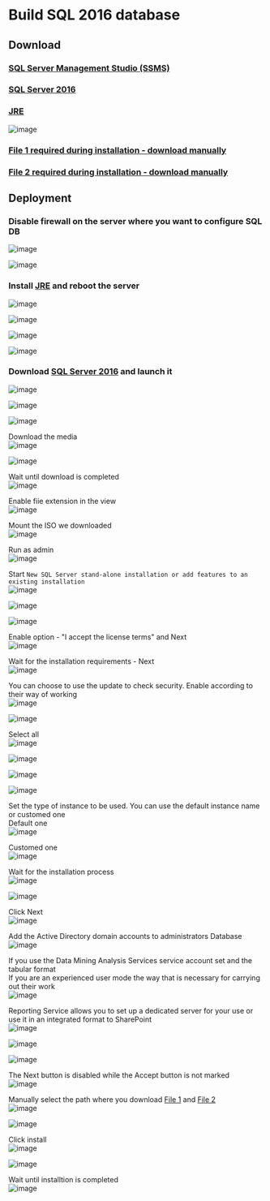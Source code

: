 # Build SQL 2016 database

## Download
### [SQL Server Management Studio (SSMS)](https://learn.microsoft.com/en-us/sql/ssms/download-sql-server-management-studio-ssms?view=sql-server-ver15#download-ssms)
### [SQL Server 2016](https://info.microsoft.com/ww-landing-sql-server-2016.html?culture=en-us&country=us)
### [JRE](https://www.oracle.com/java/technologies/downloads/#jre8-windows)
![image](https://github.com/guguji666666/GJS-ADRMS/assets/96930989/0d86177c-33fe-4c53-9fa3-612cc0db6e80) <br>
### [File 1 required during installation - download manually](https://go.microsoft.com/fwlink/?Linkld=836819&lcid=1033)
### [File 2 required during installation - download manually](https://go.microsoft.com/fwlink/?Linkld=850317&lcid=1033)

## Deployment
### Disable firewall on the server where you want to configure SQL DB
![image](https://github.com/guguji666666/GJS-ADRMS/assets/96930989/04c0cca1-2511-4926-bf53-98faff304160)

![image](https://github.com/guguji666666/GJS-ADRMS/assets/96930989/7f16f01f-51cc-4d72-9474-ceae35a8f4df)

### Install [JRE](https://www.oracle.com/java/technologies/downloads/#jre8-windows) and reboot the server
![image](https://github.com/guguji666666/GJS-ADRMS/assets/96930989/0d86177c-33fe-4c53-9fa3-612cc0db6e80)

![image](https://github.com/guguji666666/GJS-ADRMS/assets/96930989/fb597d65-ae2d-41e8-b1fa-e4341d14541c)

![image](https://github.com/guguji666666/GJS-ADRMS/assets/96930989/a9ce7b59-04af-42d1-a39f-f8937610d4a4)

![image](https://github.com/guguji666666/GJS-ADRMS/assets/96930989/b35474a9-ce7e-4434-9731-f420375dfab4)

### Download [SQL Server 2016](https://info.microsoft.com/ww-landing-sql-server-2016.html?culture=en-us&country=us) and launch it
![image](https://github.com/guguji666666/GJS-ADRMS/assets/96930989/f52dc269-94b1-4dc9-b173-da8b0cc07643)

![image](https://github.com/guguji666666/GJS-ADRMS/assets/96930989/53f0073c-b3b6-4988-8e8b-2352193c77c7)

![image](https://github.com/guguji666666/GJS-ADRMS/assets/96930989/df595c93-aecc-4f9a-8738-0cf1df3e87c5)

Download the media <br>
![image](https://github.com/guguji666666/GJS-ADRMS/assets/96930989/5ba064a2-7e94-4b6d-8154-12e1be7fae07)

![image](https://github.com/guguji666666/GJS-ADRMS/assets/96930989/d4849da1-8c58-44aa-80be-1e9dc80fb21c)

Wait until download is completed <br>
![image](https://github.com/guguji666666/GJS-ADRMS/assets/96930989/5412da19-6999-477c-960a-690564cdd83c)

Enable fiie extension in the view <br>
![image](https://github.com/guguji666666/GJS-ADRMS/assets/96930989/ad849932-6d85-4d51-a784-457613fc68c1)

Mount the ISO we downloaded <br>
![image](https://github.com/guguji666666/GJS-ADRMS/assets/96930989/735ed58e-3b11-4298-8224-6fe120502974)

Run as admin <br>
![image](https://github.com/guguji666666/GJS-ADRMS/assets/96930989/b665228c-37fe-4917-be90-a53dcbc34cd1)

Start `New SQL Server stand-alone installation or add features to an existing installation` <br>
![image](https://github.com/guguji666666/GJS-ADRMS/assets/96930989/07d36227-2054-4179-a776-c06e5fef9de6)

![image](https://github.com/guguji666666/GJS-ADRMS/assets/96930989/e3cafe49-8b94-42d8-a634-e17f42b25914)

![image](https://github.com/guguji666666/GJS-ADRMS/assets/96930989/78d78996-5a77-4bdb-965e-710fb0d0ed67)

Enable option - "I accept the license terms" and Next <br>
![image](https://github.com/guguji666666/GJS-ADRMS/assets/96930989/373149f4-fafd-4da4-80a7-7f3df717fbd0)

Wait for the installation requirements - Next <br>
![image](https://github.com/guguji666666/GJS-ADRMS/assets/96930989/b497a20f-55cc-4323-b13d-65adddd2f77d)

You can choose to use the update to check security. Enable according to their way of working <br>
![image](https://github.com/guguji666666/GJS-ADRMS/assets/96930989/9b8e7e88-4837-4b61-ac7b-ad19b3bfe9b0)

![image](https://github.com/guguji666666/GJS-ADRMS/assets/96930989/8be743e5-68fb-4d9b-9726-a06c2fb3c20b)

Select all <br>
![image](https://github.com/guguji666666/GJS-ADRMS/assets/96930989/d547ee1f-f27d-419c-98f6-a6982889e397)

![image](https://github.com/guguji666666/GJS-ADRMS/assets/96930989/6e83d7f0-86a9-4357-b987-8ba13d5e12b2)

![image](https://github.com/guguji666666/GJS-ADRMS/assets/96930989/a3aa5884-5abf-4053-afa9-6e826222ec18)

![image](https://github.com/guguji666666/GJS-ADRMS/assets/96930989/4717d9a1-a381-4b91-9a8f-5d3c2edd81e2)

Set the type of instance to be used. You can use the default instance name or customed one <br>
Default one <br>
![image](https://github.com/guguji666666/GJS-ADRMS/assets/96930989/19fffb07-c831-4a25-90a2-c9aaa090c7ac)

Customed one <br>
![image](https://github.com/guguji666666/GJS-ADRMS/assets/96930989/58b01067-690d-45ff-a860-47d943483a9e)

Wait for the installation process <br>
![image](https://github.com/guguji666666/GJS-ADRMS/assets/96930989/f206a95d-f298-4233-b267-fbae1fa24e76)

![image](https://github.com/guguji666666/GJS-ADRMS/assets/96930989/5f0306a5-0bc8-4d53-ae2f-3d3d70253b84)

Click Next <br>
![image](https://github.com/guguji666666/GJS-ADRMS/assets/96930989/918bfc93-8df0-4e91-b641-1950f096c707)

Add the Active Directory domain accounts to administrators Database <br>
![image](https://github.com/guguji666666/GJS-ADRMS/assets/96930989/37bd60d7-b19b-48f0-9541-28fce7ebdc28)

If you use the Data Mining Analysis Services service account set and the tabular format <br>
If you are an experienced user mode the way that is necessary for carrying out their work <br>
![image](https://github.com/guguji666666/GJS-ADRMS/assets/96930989/30627adb-6f8d-4c79-bd76-78016e2f2c80)

Reporting Service allows you to set up a dedicated server for your use or use it in an integrated format to SharePoint <br>
![image](https://github.com/guguji666666/GJS-ADRMS/assets/96930989/281723b7-0829-4347-90dc-a9458ae18d4e)

![image](https://github.com/guguji666666/GJS-ADRMS/assets/96930989/fc771cd2-df02-4e35-ade6-5258c79aecb5)

![image](https://github.com/guguji666666/GJS-ADRMS/assets/96930989/c2c5c160-ef0b-4447-9db6-9105b5f72c76)

The Next button is disabled while the Accept button is not marked <br>
![image](https://github.com/guguji666666/GJS-ADRMS/assets/96930989/7edd4de6-0dc7-45f3-a923-5ba28f2f38ff)

Manually select the path where you download [File 1](https://go.microsoft.com/fwlink/?Linkld=836819&lcid=1033) and [File 2](https://go.microsoft.com/fwlink/?Linkld=850317&lcid=1033) <br>
![image](https://github.com/guguji666666/GJS-ADRMS/assets/96930989/a458f13a-8ffe-4a93-840c-8db328e04393)

![image](https://github.com/guguji666666/GJS-ADRMS/assets/96930989/5011eb60-db84-4f90-9598-41d8dcccbdc6)

Click install <br>
![image](https://github.com/guguji666666/GJS-ADRMS/assets/96930989/2a5da588-b2ee-4e80-a1f5-fe5fefd738d9)

![image](https://github.com/guguji666666/GJS-ADRMS/assets/96930989/3017378d-8aea-4c38-ba50-9a0ac727414d)

Wait until installtion is completed <br>
![image](https://github.com/guguji666666/GJS-ADRMS/assets/96930989/74f3a5ca-01d4-430d-be7b-fda2122bd4b7)


